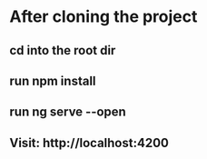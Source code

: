# After cloning the project

## cd into the root dir

## run npm install

## run ng serve --open 

## Visit: http://localhost:4200  